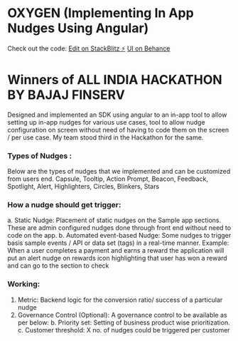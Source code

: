 # OXYGEN (Implementing In App Nudges Using Angular)
Check out the code:
[Edit on StackBlitz ⚡️](https://stackblitz.com/edit/angular-ivy-ityo1f)
[UI on Behance](https://www.behance.net/gallery/124092919/In-app-Nudges-Bajaj-Finserv-HACKATHON21-(Team-Oxygen)/modules/705212435)

# Winners of ALL INDIA HACKATHON BY BAJAJ FINSERV
Designed and implemented an SDK using angular to an in-app tool to allow setting up in-app nudges for various use cases, tool to allow nudge configuration on screen without need of having to code them on the screen / per use case. My team stood third in the Hackathon for the same.

### Types of Nudges :
Below are the types of nudges that we implemented and can be customized from users end.
Capsule, Tooltip, Action Prompt, Beacon, Feedback, Spotlight, Alert, Highlighters, Circles, Blinkers, Stars 

### How a nudge should get trigger:
  a. Static Nudge: Placement of static nudges on the Sample app sections. These are admin configured nudges done through front end without need to code on the app.
  b. Automated event-based Nudge: Some nudges to trigger basis sample events / API or data set (tags) in a real-time manner. 
Example: When a user completes a payment and earns a reward the application will put an alert nudge on rewards icon highlighting that user has won a reward and can go to the section to check

### Working:
 1. Metric: Backend logic for the conversion ratio/ success of a particular nudge
 2. Governance Control (Optional): A governance control to be available as per below:
    b. Priority set: Setting of business product wise prioritization.
    c. Customer threshold: X no. of nudges could be triggered per customer


